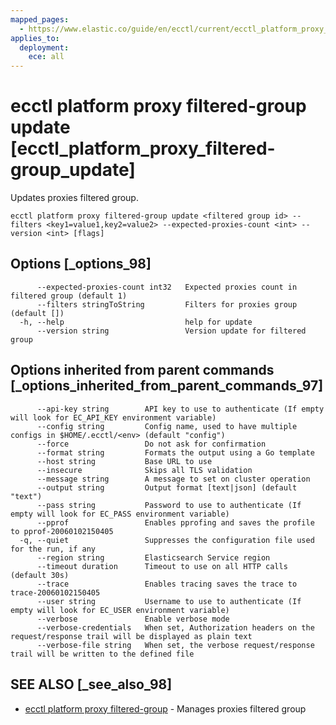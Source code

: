 ```yaml
---
mapped_pages:
  - https://www.elastic.co/guide/en/ecctl/current/ecctl_platform_proxy_filtered-group_update.html
applies_to:
  deployment:
    ece: all
---
```


# ecctl platform proxy filtered-group update [ecctl_platform_proxy_filtered-group_update]

Updates proxies filtered group.

```
ecctl platform proxy filtered-group update <filtered group id> --filters <key1=value1,key2=value2> --expected-proxies-count <int> --version <int> [flags]
```


## Options [_options_98]

```
      --expected-proxies-count int32   Expected proxies count in filtered group (default 1)
      --filters stringToString         Filters for proxies group (default [])
  -h, --help                           help for update
      --version string                 Version update for filtered group
```


## Options inherited from parent commands [_options_inherited_from_parent_commands_97]

```
      --api-key string        API key to use to authenticate (If empty will look for EC_API_KEY environment variable)
      --config string         Config name, used to have multiple configs in $HOME/.ecctl/<env> (default "config")
      --force                 Do not ask for confirmation
      --format string         Formats the output using a Go template
      --host string           Base URL to use
      --insecure              Skips all TLS validation
      --message string        A message to set on cluster operation
      --output string         Output format [text|json] (default "text")
      --pass string           Password to use to authenticate (If empty will look for EC_PASS environment variable)
      --pprof                 Enables pprofing and saves the profile to pprof-20060102150405
  -q, --quiet                 Suppresses the configuration file used for the run, if any
      --region string         Elasticsearch Service region
      --timeout duration      Timeout to use on all HTTP calls (default 30s)
      --trace                 Enables tracing saves the trace to trace-20060102150405
      --user string           Username to use to authenticate (If empty will look for EC_USER environment variable)
      --verbose               Enable verbose mode
      --verbose-credentials   When set, Authorization headers on the request/response trail will be displayed as plain text
      --verbose-file string   When set, the verbose request/response trail will be written to the defined file
```


## SEE ALSO [_see_also_98]

* [ecctl platform proxy filtered-group](/reference/ecctl_platform_proxy_filtered-group.md) - Manages proxies filtered group

